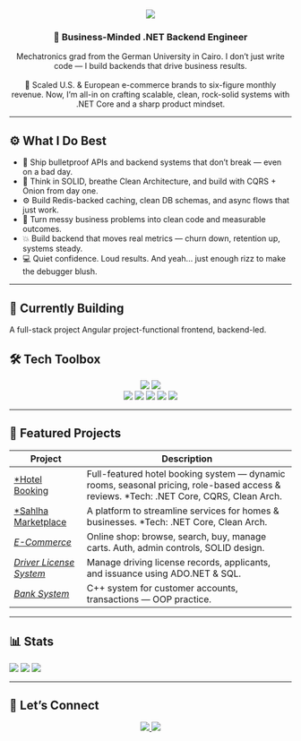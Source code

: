 <h1 align="center">
  <img src="https://readme-typing-svg.herokuapp.com/?font=Righteous&size=35&center=true&vCenter=true&width=550&height=70&duration=4000&lines=Hello+Hello!+👋;+I'm+Omar+Saad!" />
</h1>

<h3 align="center">🧩 Business-Minded .NET Backend Engineer</h3>

<p align="center">
Mechatronics grad from the German University in Cairo. I don’t just write code — I build backends that drive business results.  
<br><br>
🚀 Scaled U.S. & European e-commerce brands to six-figure monthly revenue. Now, I’m all-in on crafting scalable, clean, rock-solid systems with .NET Core and a sharp product mindset.
</p>

---

## ⚙️ What I Do Best

- 🔧 Ship bulletproof APIs and backend systems that don’t break — even on a bad day.  
- 🧠 Think in SOLID, breathe Clean Architecture, and build with CQRS + Onion from day one.  
- ⚙️ Build Redis-backed caching, clean DB schemas, and async flows that just work.  
- 🧩 Turn messy business problems into clean code and measurable outcomes.  
- 💥 Build backend that moves real metrics — churn down, retention up, systems steady.  
- 💻 Quiet confidence. Loud results. And yeah... just enough rizz to make the debugger blush.

---

## 🚧 Currently Building

A full-stack project Angular project-functional frontend, backend-led.


## 🛠️ Tech Toolbox

<div align="center">
  <img src="https://skillicons.dev/icons?i=dotnet,c,cpp,typescript,angular,html,css,bootstrap,tailwind" />
  <img src="https://skillicons.dev/icons?i=postgres,sqlite,git,github,vscode,linux,postman,docker,aws,azure" />
  <br/>
  <img src="https://img.shields.io/badge/C%23-239120?style=for-the-badge&logo=c-sharp&logoColor=white" />
  <img src="https://img.shields.io/badge/SQL-4479A1?style=for-the-badge&logo=sql&logoColor=white" />
  <img src="https://img.shields.io/badge/Jira-0052CC?style=for-the-badge&logo=jira&logoColor=white" />
  <img src="https://img.shields.io/badge/Trello-026AA7?style=for-the-badge&logo=trello&logoColor=white" />
  <img src="https://img.shields.io/badge/Swagger-85EA2D?style=for-the-badge&logo=swagger&logoColor=black" />
</div>

---

## 🚀 Featured Projects

| Project | Description |
|---------|--------------|
| [*Hotel Booking](https://github.com/Mero0077/Hotel-Management) | Full-featured hotel booking system — dynamic rooms, seasonal pricing, role-based access & reviews. *Tech: .NET Core, CQRS, Clean Arch. |
| [*Sahlha Marketplace](https://github.com/Mero0077/SahlhaApp) | A platform to streamline services for homes & businesses. *Tech: .NET Core, Clean Arch. |
| [*E-Commerce*](https://github.com/Mero0077/E-CommerceProject) | Online shop: browse, search, buy, manage carts. Auth, admin controls, SOLID design. |
| [*Driver License System*](https://github.com/Mero0077/DriverLicenseSystemF) | Manage driving license records, applicants, and issuance using ADO.NET & SQL. |
| [*Bank System*](https://github.com/Mero0077/Bank-System) | C++ system for customer accounts, transactions — OOP practice. |

---

## 📊 Stats

![](https://github-readme-stats.vercel.app/api?username=Mero0077&theme=default_repocard&hide_border=true)
![](https://nirzak-streak-stats.vercel.app/?user=Mero0077&theme=default_repocard&hide_border=true)
![](https://github-readme-stats.vercel.app/api/top-langs/?username=Mero0077&theme=default_repocard&hide_border=true&layout=compact)

---

## 📌 Let’s Connect

<p align="center">
  <a href="mailto:omartalaatsaad2017@gmail.com">
    <img src="https://img.shields.io/badge/Gmail-EA4335?style=for-the-badge&logo=gmail&logoColor=white" />
  </a>
  <a href="https://www.linkedin.com/in/omartalaatsaad/">
    <img src="https://img.shields.io/badge/LinkedIn-0077B5?style=for-the-badge&logo=linkedin&logoColor=white" />
  </a>
</p>

